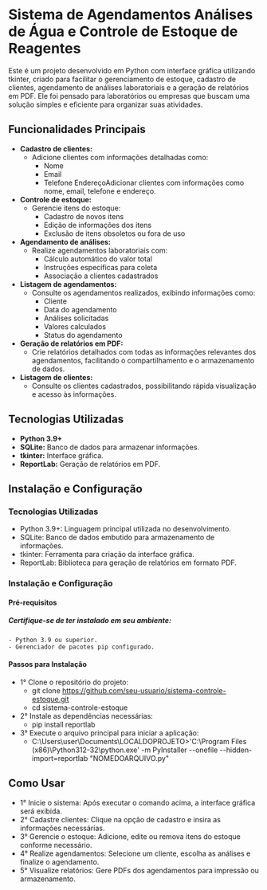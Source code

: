# Sistema de Agendamentos Análises de Água e  Controle de Estoque de Reagentes

Este é um projeto desenvolvido em Python com interface gráfica utilizando tkinter, criado para facilitar o gerenciamento de estoque, cadastro de clientes, agendamento de análises laboratoriais e a geração de relatórios em PDF. Ele foi pensado para laboratórios ou empresas que buscam uma solução simples e eficiente para organizar suas atividades.

## Funcionalidades Principais

- **Cadastro de clientes:** 
    - Adicione clientes com informações detalhadas como:
        - Nome
        - Email
        - Telefone
EndereçoAdicionar clientes com informações como nome, email, telefone e endereço.
- **Controle de estoque:** 
    - Gerencie itens do estoque:
      - Cadastro de novos itens
      - Edição de informações dos itens
      - Exclusão de itens obsoletos ou fora de uso
- **Agendamento de análises:** 
    - Realize agendamentos laboratoriais com:
      - Cálculo automático do valor total
      - Instruções específicas para coleta
      - Associação a clientes cadastrados
- **Listagem de agendamentos:**
    - Consulte os agendamentos realizados, exibindo informações como:
      - Cliente
      - Data do agendamento
      - Análises solicitadas
      - Valores calculados
      - Status do agendamento
- **Geração de relatórios em PDF:** 
    - Crie relatórios detalhados com todas as informações relevantes dos agendamentos, facilitando o compartilhamento e o armazenamento de dados.
- **Listagem de clientes:** 
    - Consulte os clientes cadastrados, possibilitando rápida visualização e acesso às informações.

## Tecnologias Utilizadas

- **Python 3.9+**
- **SQLite:** Banco de dados para armazenar informações.
- **tkinter:** Interface gráfica.
- **ReportLab:** Geração de relatórios em PDF.

## Instalação e Configuração
### Tecnologias Utilizadas

- Python 3.9+: Linguagem principal utilizada no desenvolvimento.
- SQLite: Banco de dados embutido para armazenamento de informações.
- tkinter: Ferramenta para criação da interface gráfica.
- ReportLab: Biblioteca para geração de relatórios em formato PDF.

### Instalação e Configuração
#### Pré-requisitos

##### Certifique-se de ter instalado em seu ambiente:
    - Python 3.9 ou superior.
    - Gerenciador de pacotes pip configurado.

#### Passos para Instalação
- 1° Clone o repositório do projeto:
    - git clone https://github.com/seu-usuario/sistema-controle-estoque.git
    - cd sistema-controle-estoque
- 2° Instale as dependências necessárias:
    - pip install reportlab
- 3° Execute o arquivo principal para iniciar a aplicação:
    - C:\Users\user\Documents\LOCALDOPROJETO>'C:\Program Files (x86)\Python312-32\python.exe' -m PyInstaller --onefile --hidden-import=reportlab "NOMEDOARQUIVO.py"                               

## Como Usar
- 1° Inicie o sistema: Após executar o comando acima, a interface gráfica será exibida. 
- 2° Cadastre clientes: Clique na opção de cadastro e insira as informações necessárias.
- 3° Gerencie o estoque: Adicione, edite ou remova itens do estoque conforme necessário.
- 4° Realize agendamentos: Selecione um cliente, escolha as análises e finalize o agendamento.
- 5° Visualize relatórios: Gere PDFs dos agendamentos para impressão ou armazenamento.


